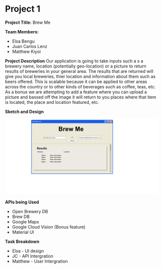 # Project 1

**Project Title:** Brew Me

**Team Members:**
  * Elsa Bengu
  * Juan Carlos Lenz
  * Matthew Kiyoi

**Project Description**
Our application is going to take inputs such a s a brewery name, location (potentially geo-location) or a picture to return results of breweries in your general area.  The results that are returned will give you local breweries, thier location and information about them such as  beers offered. This is scalable because it can be applied to other areas across the country or to other kinds of beverages such as coffee, teas, etc.  As a bonus we are attempting to add a feature where you can upload a picture and bassed off the image it will return to you places where that item is located, the place and location featured, etc. 

**Sketch and Design**

![GitHub Logo](/assets/images/roughdraft.png)



**APIs being Used**
  * Open Brewery DB
  * Brew DB
  * Google Maps
  * Google Cloud Vision (Bonus feature)
  * Material UI

**Task Breakdown**
  * Elsa - UI design
  * JC - API Intergration
  * Matthew - User Intergration
